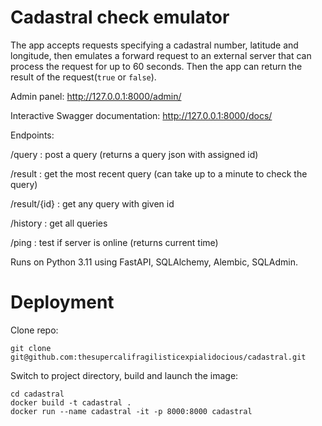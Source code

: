 # Cadastral check emulator

The app accepts requests specifying a cadastral number, latitude and longitude, then emulates a forward request to an external server that can process the request for up to 60 seconds. Then the app can return the result of the request(`true` or `false`).

Admin panel: http://127.0.0.1:8000/admin/


Interactive Swagger documentation: http://127.0.0.1:8000/docs/


Endpoints:


/query : post a query (returns a query json with assigned id)


/result : get the most recent query (can take up to a minute to check the query)


/result/{id} : get any query with given id


/history : get all queries


/ping : test if server is online (returns current time)

Runs on Python 3.11 using FastAPI, SQLAlchemy, Alembic, SQLAdmin.

# Deployment

Clone repo:

```
git clone git@github.com:thesupercalifragilisticexpialidocious/cadastral.git
```

Switch to project directory, build and launch the image:
```
cd cadastral
docker build -t cadastral .
docker run --name cadastral -it -p 8000:8000 cadastral
```
